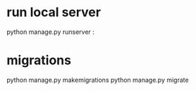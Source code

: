 # run local server
python manage.py runserver <yourIPaddr>:<port>
# migrations
python manage.py makemigrations
python manage.py migrate
